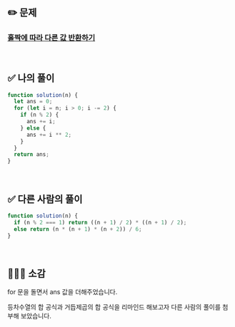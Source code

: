 ## ✏️ 문제

### [홀짝에 따라 다른 값 반환하기](https://school.programmers.co.kr/learn/courses/30/lessons/181935)

<br>

## ✅ 나의 풀이

```javascript
function solution(n) {
  let ans = 0;
  for (let i = n; i > 0; i -= 2) {
    if (n % 2) {
      ans += i;
    } else {
      ans += i ** 2;
    }
  }
  return ans;
}
```

<br>

## ✅ 다른 사람의 풀이

```javascript
function solution(n) {
  if (n % 2 === 1) return ((n + 1) / 2) * ((n + 1) / 2);
  else return (n * (n + 1) * (n + 2)) / 6;
}
```

<br>

## 💁🏻‍♀️ 소감

for 문을 돌면서 ans 값을 더해주었습니다.

등차수열의 합 공식과 거듭제곱의 합 공식을 리마인드 해보고자 다른 사람의 풀이를 첨부해 보았습니다.
